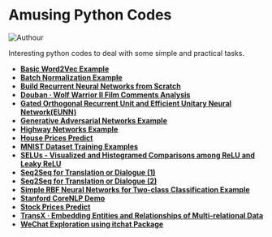 # Amusing Python Codes

![Authour](https://img.shields.io/badge/Author-Zhang%20Hao%20(Isaac%20Changhau)-blue.svg)

Interesting python codes to deal with some simple and practical tasks.

- [**Basic Word2Vec Example**](/basic_word2vec_example)
- [**Batch Normalization Example**](/batch_normalization)
- [**Build Recurrent Neural Networks from Scratch**](/rnn_from_scratch)
- [**Douban · Wolf Warrior II Film Comments Analysis**](/wolf_warriors_ii)
- [**Gated Orthogonal Recurrent Unit and Efficient Unitary Neural Network(EUNN)**](/gated_orthogonal_rnn_unit)
- [**Generative Adversarial Networks Example**](/generative_adversarial_nets)
- [**Highway Networks Example**](/highway_networks)
- [**House Prices Predict**](/house_prices_predict)
- [**MNIST Dataset Training Examples**](/mnist_training_examples)
- [**SELUs - Visualized and Histogramed Comparisons among ReLU and Leaky ReLU**](/selu_activation_visualization)
- [**Seq2Seq for Translation or Dialogue (1)**](/seq2seq_dialogue_1)
- [**Seq2Seq for Translation or Dialogue (2)**](/seq2seq_dialogue_2)
- [**Simple RBF Neural Networks for Two-class Classification Example**](/rbf_networks_classification)
- [**Stanford CoreNLP Demo**](/stanford_corenlp_demo)
- [**Stock Prices Predict**](/stock_prices_predict)
- [**TransX · Embedding Entities and Relationships of Multi-relational Data**](/transx)
- [**WeChat Exploration using itchat Package**](/wechat_exploration)